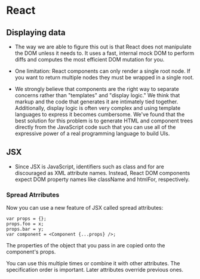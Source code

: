 React
=====


## Displaying data

* The way we are able to figure this out is that React does not manipulate the DOM unless it needs to. It uses a fast, internal mock DOM to perform diffs and computes the most efficient DOM mutation for you.

* One limitation: React components can only render a single root node. If you want to return multiple nodes they must be wrapped in a single root.

* We strongly believe that components are the right way to separate concerns rather than "templates" and "display logic." We think that markup and the code that generates it are intimately tied together. Additionally, display logic is often very complex and using template languages to express it becomes cumbersome. We've found that the best solution for this problem is to generate HTML and component trees directly from the JavaScript code such that you can use all of the expressive power of a real programming language to build UIs.

## JSX

* Since JSX is JavaScript, identifiers such as class and for are discouraged as XML attribute names. Instead, React DOM components expect DOM property names like className and htmlFor, respectively.

### Spread Atrributes

Now you can use a new feature of JSX called spread attributes:

    var props = {};
    props.foo = x;
    props.bar = y;
    var component = <Component {...props} />;
The properties of the object that you pass in are copied onto the component's props.

You can use this multiple times or combine it with other attributes. The specification order is important. Later attributes override previous ones.
